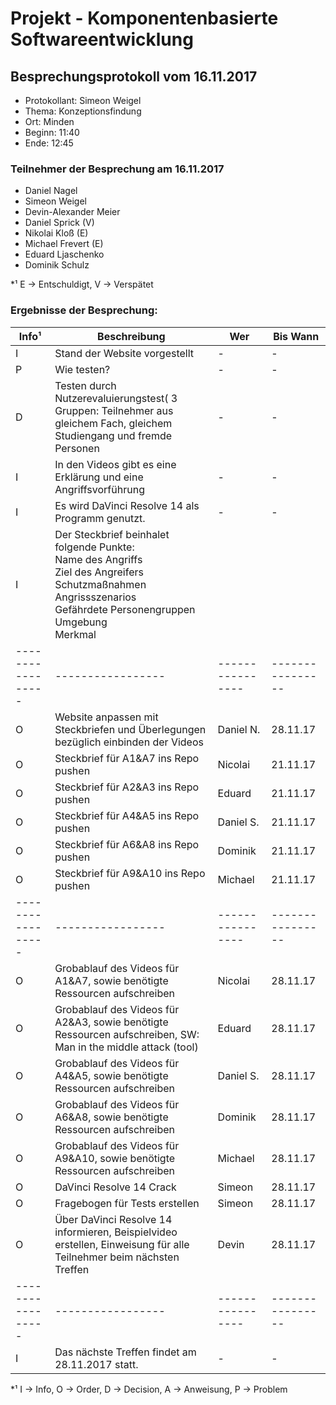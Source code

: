 ﻿# Projekt - Komponentenbasierte Softwareentwicklung

## Besprechungsprotokoll vom 16.11.2017
* Protokollant: Simeon Weigel
* Thema: Konzeptionsfindung
* Ort: Minden
* Beginn: 11:40
* Ende: 12:45

### Teilnehmer der Besprechung am 16.11.2017
* Daniel Nagel
* Simeon Weigel
* Devin-Alexander Meier
* Daniel Sprick (V)
* Nikolai Kloß (E)
* Michael Frevert (E)
* Eduard Ljaschenko
* Dominik Schulz

*¹ E -> Entschuldigt, V -> Verspätet

### Ergebnisse der Besprechung:

Info¹ | Beschreibung | Wer | Bis Wann
----- | ------------ | --- | ----
 I| Stand der Website vorgestellt | - |- 
 P| Wie testen? |  -| -
 D| Testen durch Nutzerevaluierungstest( 3 Gruppen: Teilnehmer aus gleichem Fach, gleichem Studiengang und fremde Personen | - | -
 I| In den Videos gibt es eine Erklärung und eine Angriffsvorführung | - | -
 I| Es wird DaVinci Resolve 14 als Programm genutzt. | - | -
 I| Der Steckbrief beinhalet folgende Punkte: <br>Name des Angriffs<br>Ziel des Angreifers<br>Schutzmaßnahmen<br>Angrissszenarios<br>Gefährdete Personengruppen<br>Umgebung<br>Merkmal
 -----------------|-----------------|----------------|----------------
 O| Website anpassen mit Steckbriefen und Überlegungen bezüglich einbinden der Videos | Daniel N. | 28.11.17
 O| Steckbrief für A1&A7 ins Repo pushen | Nicolai | 21.11.17
 O| Steckbrief für A2&A3 ins Repo pushen | Eduard | 21.11.17
 O| Steckbrief für A4&A5 ins Repo pushen | Daniel S. | 21.11.17
 O| Steckbrief für A6&A8 ins Repo pushen | Dominik | 21.11.17
 O| Steckbrief für A9&A10 ins Repo pushen | Michael | 21.11.17
 -----------------|-----------------|----------------|----------------
 O| Grobablauf des Videos für  A1&A7, sowie benötigte Ressourcen aufschreiben | Nicolai | 28.11.17
 O| Grobablauf des Videos für  A2&A3, sowie benötigte Ressourcen aufschreiben, SW: Man in the middle attack (tool) | Eduard | 28.11.17
 O| Grobablauf des Videos für  A4&A5, sowie benötigte Ressourcen aufschreiben | Daniel S. | 28.11.17
 O| Grobablauf des Videos für  A6&A8, sowie benötigte Ressourcen aufschreiben | Dominik | 28.11.17
 O| Grobablauf des Videos für  A9&A10, sowie benötigte Ressourcen aufschreiben | Michael | 28.11.17
 O| DaVinci Resolve 14 Crack| Simeon | 28.11.17
 O| Fragebogen für Tests erstellen| Simeon | 28.11.17
 O| Über DaVinci Resolve 14 informieren, Beispielvideo erstellen, Einweisung für alle Teilnehmer beim nächsten Treffen| Devin| 28.11.17
 -----------------|-----------------|----------------|----------------
  I| Das nächste Treffen findet am 28.11.2017 statt. | - |- 
*¹ I -> Info, O -> Order, D -> Decision, A -> Anweisung, P -> Problem
